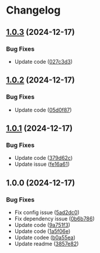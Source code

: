 # Changelog

## [1.0.3](https://github.com/hasithaishere/release-please-action-tester/compare/v1.0.2...v1.0.3) (2024-12-17)


### Bug Fixes

* Update code ([027c3d3](https://github.com/hasithaishere/release-please-action-tester/commit/027c3d3d1c6a86715c4d050d3a961ba4386a8dde))

## [1.0.2](https://github.com/hasithaishere/release-please-action-tester/compare/v1.0.1...v1.0.2) (2024-12-17)


### Bug Fixes

* Update code ([05d0f87](https://github.com/hasithaishere/release-please-action-tester/commit/05d0f8744ce2175177036e55bfbc0c1d9e847719))

## [1.0.1](https://github.com/hasithaishere/release-please-action-tester/compare/v1.0.0...v1.0.1) (2024-12-17)


### Bug Fixes

* Update code ([379d62c](https://github.com/hasithaishere/release-please-action-tester/commit/379d62cf7e55ab97ac6eac4493a27b02df980512))
* Update issue ([fe16a61](https://github.com/hasithaishere/release-please-action-tester/commit/fe16a611ea29ffdde5b1f69e1887f8d45f7584f1))

## 1.0.0 (2024-12-17)


### Bug Fixes

* Fix config issue ([5ad2dc0](https://github.com/hasithaishere/release-please-action-tester/commit/5ad2dc0a366b570d5b91900cc5d6c40b30a77181))
* Fix dependency issue ([0b6b786](https://github.com/hasithaishere/release-please-action-tester/commit/0b6b7865bc2c96b1aedb35132d9dbd9340845fe4))
* Update code ([9a751f3](https://github.com/hasithaishere/release-please-action-tester/commit/9a751f36f94deff7b60a14b38cf9770cc27fd0f9))
* Update code ([1a5f06e](https://github.com/hasithaishere/release-please-action-tester/commit/1a5f06ea138d3f61d4790fdfe1d042966e7e6cf6))
* Update codee ([b0a55ea](https://github.com/hasithaishere/release-please-action-tester/commit/b0a55ea4c023580b2bc64a764ff0b28ae94df18e))
* Update readme ([3857e82](https://github.com/hasithaishere/release-please-action-tester/commit/3857e82f30f7d72852b8e87805c4deb6810d7a03))
